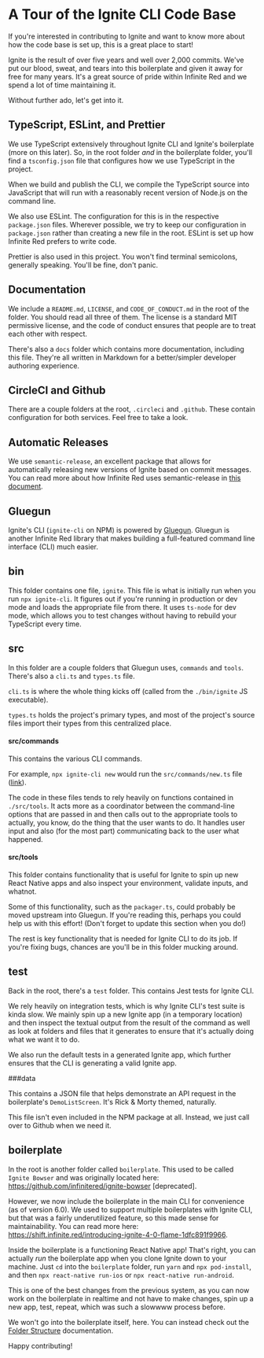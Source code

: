 # A Tour of the Ignite CLI Code Base

If you're interested in contributing to Ignite and want to know more about how the code base is set up, this is a great place to start!

Ignite is the result of over five years and well over 2,000 commits. We've put our blood, sweat, and tears into this boilerplate and given it away for free for many years. It's a great source of pride within Infinite Red and we spend a lot of time maintaining it.

Without further ado, let's get into it.

## TypeScript, ESLint, and Prettier

We use TypeScript extensively throughout Ignite CLI and Ignite's boilerplate (more on this later). So, in the root folder _and_ in the boilerplate folder, you'll find a `tsconfig.json` file that configures how we use TypeScript in the project.

When we build and publish the CLI, we compile the TypeScript source into JavaScript that will run with a reasonably recent version of Node.js on the command line.

We also use ESLint. The configuration for this is in the respective `package.json` files. Wherever possible, we try to keep our configuration in `package.json` rather than creating a new file in the root. ESLint is set up how Infinite Red prefers to write code.

Prettier is also used in this project. You won't find terminal semicolons, generally speaking. You'll be fine, don't panic.

## Documentation

We include a `README.md`, `LICENSE`, and `CODE_OF_CONDUCT.md` in the root of the folder. You should read all three of them. The license is a standard MIT permissive license, and the code of conduct ensures that people are to treat each other with respect.

There's also a `docs` folder which contains more documentation, including this file. They're all written in Markdown for a better/simpler developer authoring experience.

## CircleCI and Github

There are a couple folders at the root, `.circleci` and `.github`. These contain configuration for both services. Feel free to take a look.

## Automatic Releases

We use `semantic-release`, an excellent package that allows for automatically releasing new versions of Ignite based on commit messages. You can read more about how Infinite Red uses semantic-release in [this document](https://github.com/infinitered/open-source/blob/master/Continuous-Deployment-Setup-NPM.md).

## Gluegun

Ignite's CLI (`ignite-cli` on NPM) is powered by [Gluegun](https://github.com/infinitered/gluegun). Gluegun is another Infinite Red library that makes building a full-featured command line interface (CLI) much easier.

## bin

This folder contains one file, `ignite`. This file is what is initially run when you run `npx ignite-cli`. It figures out if you're running in production or dev mode and loads the appropriate file from there. It uses `ts-node` for dev mode, which allows you to test changes without having to rebuild your TypeScript every time.

## src

In this folder are a couple folders that Gluegun uses, `commands` and `tools`. There's also a `cli.ts` and `types.ts` file.

`cli.ts` is where the whole thing kicks off (called from the `./bin/ignite` JS executable).

`types.ts` holds the project's primary types, and most of the project's source files import their types from this centralized place.

#### src/commands

This contains the various CLI commands.

For example, `npx ignite-cli new` would run the `src/commands/new.ts` file ([link](https://github.com/infinitered/ignite/blob/master/src/commands/new.ts)).

The code in these files tends to rely heavily on functions contained in `./src/tools`. It acts more as a coordinator between the command-line options that are passed in and then calls out to the appropriate tools to actually, you know, do the thing that the user wants to do. It handles user input and also (for the most part) communicating back to the user what happened.

#### src/tools

This folder contains functionality that is useful for Ignite to spin up new React Native apps and also inspect your environment, validate inputs, and whatnot.

Some of this functionality, such as the `packager.ts`, could probably be moved upstream into Gluegun. If you're reading this, perhaps you could help us with this effort! (Don't forget to update this section when you do!)

The rest is key functionality that is needed for Ignite CLI to do its job. If you're fixing bugs, chances are you'll be in this folder mucking around.

## test

Back in the root, there's a `test` folder. This contains Jest tests for Ignite CLI.

We rely heavily on integration tests, which is why Ignite CLI's test suite is kinda slow. We mainly spin up a new Ignite app (in a temporary location) and then inspect the textual output from the result of the command as well as look at folders and files that it generates to ensure that it's actually doing what we want it to do.

We also run the default tests in a generated Ignite app, which further ensures that the CLI is generating a valid Ignite app.

###data

This contains a JSON file that helps demonstrate an API request in the boilerplate's `DemoListScreen`. It's Rick & Morty themed, naturally.

This file isn't even included in the NPM package at all. Instead, we just call over to Github when we need it.

## boilerplate

In the root is another folder called `boilerplate`. This used to be called `Ignite Bowser` and was originally located here: https://github.com/infinitered/ignite-bowser [deprecated].

However, we now include the boilerplate in the main CLI for convenience (as of version 6.0). We used to support multiple boilerplates with Ignite CLI, but that was a fairly underutilized feature, so this made sense for maintainability. You can read more here: https://shift.infinite.red/introducing-ignite-4-0-flame-1dfc891f9966.

Inside the boilerplate is a functioning React Native app! That's right, you can actually _run_ the boilerplate app when you clone Ignite down to your machine. Just `cd` into the `boilerplate` folder, run `yarn` and `npx pod-install`, and then `npx react-native run-ios` or `npx react-native run-android`.

This is one of the best changes from the previous system, as you can now work on the boilerplate in realtime and not have to make changes, spin up a new app, test, repeat, which was such a slowwww process before.

We won't go into the boilerplate itself, here. You can instead check out the [Folder Structure](https://github.com/infinitered/ignite/blob/master/docs/Folder-Structure.md) documentation.

Happy contributing!
